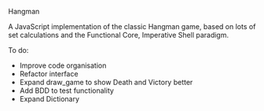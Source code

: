 Hangman

A JavaScript implementation of the classic Hangman game, based on lots of set calculations and the Functional Core, Imperative Shell paradigm. 

To do:
- Improve code organisation
- Refactor interface
- Expand draw_game to show Death and Victory better
- Add BDD to test functionality
- Expand Dictionary